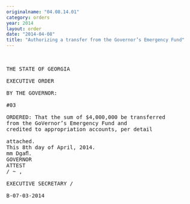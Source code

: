 ```yaml
---
originalname: "04.08.14.01"
category: orders
year: 2014
layout: order
date: "2014-04-08"
title: "Authorizing a transfer from the Governor’s Emergency Fund"
---
```

<pre>
 

THE STATE OF GEORGIA

EXECUTIVE ORDER

BY THE GOVERNOR:

#03

ORDERED: That the sum of $4,000,000 be transferred
from the GoVernor’s Emergency Fund and
credited to appropriation accounts, per detail

attached.
This 8th day of April, 2014.
mm Dgaﬂ.
GOVERNOR
ATTEST
/ ~ ,

EXECUTIVE SECRETARY /

B-07-03-2014

</pre>
